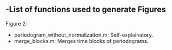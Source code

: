 -List of functions used to generate Figures
------------------

Figure 2: 

* periodogram_without_normalization.m: Self-explainatory. 
* merge_blocks.m: Merges time blocks of periodograms. 
